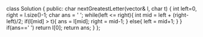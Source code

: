 class Solution {
public:
char nextGreatestLetter(vector<char>& l, char t) {
int left=0, right = l.size()-1;
char ans = ' ';
while(left <= right){
int mid = left + (right-left)/2;
if(l[mid] > t){
ans = l[mid];
right = mid-1;
}
else{
left = mid+1;
}
}
if(ans==' ')
return l[0];
return ans;
}
};